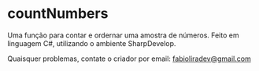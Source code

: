 # countNumbers
Uma função para contar e ordernar uma amostra de números.
Feito em linguagem C#, utilizando o ambiente SharpDevelop.

Quaisquer problemas, contate o criador por email: fabioliradev@gmail.com
